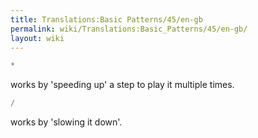 ```yaml
---
title: Translations:Basic Patterns/45/en-gb
permalink: wiki/Translations:Basic_Patterns/45/en-gb/
layout: wiki
---
```


``` Haskell
*
```

works by 'speeding up' a step to play it multiple times.

``` Haskell
/
```

works by 'slowing it down'.
